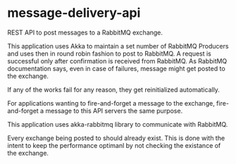 # message-delivery-api

REST API to post messages to a RabbitMQ exchange.

This application uses Akka to maintain a set number of RabbitMQ Producers and uses then in round robin fashion to post to RabbitMQ. A request is successful only after confirmation is received from RabbitMQ. As RabbitMQ documentation says, even in case of failures, message might get posted to the exchange.

If any of the works fail for any reason, they get reinitialized automatically.

For applications wanting to fire-and-forget a message to the exchange, fire-and-forget a message to this API servers the same purpose.

This application uses akka-rabbitmq library to communicate with RabbitMQ.

Every exchange being posted to should already exist. This is done with the intent to keep the performance optimanl by not checking the existance of the exchange.